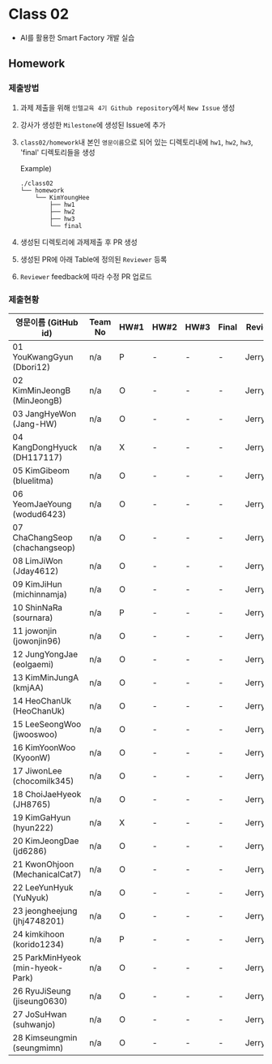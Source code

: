 # Class 02

* AI를 활용한 Smart Factory 개발 실습

## Homework

### 제출방법

1. 과제 제출을 위해 `인텔교육 4기 Github repository`에서 `New Issue` 생성

2. 강사가 생성한 `Milestone`에 생성된 Issue에 추가 

3. `class02/homework`내 본인 `영문이름`으로 되어 있는 디렉토리내에 `hw1`, `hw2`, `hw3`, 'final' 디렉토리들을 생성

    Example)
    ```
    ./class02
    └── homework
        └── KimYoungHee
            ├── hw1
            ├── hw2
            ├── hw3
            └── final
    ```

4. 생성된 디렉토리에 과제제출 후 PR 생성

5. 생성된 PR에 아래 Table에 정의된 `Reviewer` 등록

6. `Reviewer` feedback에 따라 수정 PR 업로드

### 제출현황

| 영문이름 (GitHub id)             | Team No | HW#1 | HW#2 | HW#3 | Final | Reviewer  |
|----------------------------------|---------|------|------|------|-------|-----------|
| 01 YouKwangGyun (Dbori12)        | n/a     | P    | -    | -    | -     | JerryJLee |
| 02 KimMinJeongB (MinJeongB)      | n/a     | O    | -    | -    | -     | JerryJLee |
| 03 JangHyeWon (Jang-HW)          | n/a     | O    | -    | -    | -     | JerryJLee |
| 04 KangDongHyuck (DH117117)      | n/a     | X    | -    | -    | -     | JerryJLee |
| 05 KimGibeom (bluelitma)         | n/a     | O    | -    | -    | -     | JerryJLee |
| 06 YeomJaeYoung (wodud6423)      | n/a     | O    | -    | -    | -     | JerryJLee |
| 07 ChaChangSeop (chachangseop)   | n/a     | O    | -    | -    | -     | JerryJLee |
| 08 LimJiWon (Jday4612)           | n/a     | O    | -    | -    | -     | JerryJLee |
| 09 KimJiHun (michinnamja)        | n/a     | O    | -    | -    | -     | JerryJLee |
| 10 ShinNaRa (sournara)           | n/a     | P    | -    | -    | -     | JerryJLee |
| 11 jowonjin (jowonjin96)         | n/a     | O    | -    | -    | -     | JerryJLee |
| 12 JungYongJae (eolgaemi)        | n/a     | O    | -    | -    | -     | JerryJLee |
| 13 KimMinJungA (kmjAA)           | n/a     | O    | -    | -    | -     | JerryJLee |
| 14 HeoChanUk (HeoChanUk)         | n/a     | O    | -    | -    | -     | JerryJLee |
| 15 LeeSeongWoo (jwooswoo)        | n/a     | O    | -    | -    | -     | JerryJLee |
| 16 KimYoonWoo  (KyoonW)          | n/a     | O    | -    | -    | -     | JerryJLee |
| 17 JiwonLee (chocomilk345)       | n/a     | O    | -    | -    | -     | JerryJLee |
| 18 ChoiJaeHyeok (JH8765)         | n/a     | O    | -    | -    | -     | JerryJLee |
| 19 KimGaHyun (hyun222)           | n/a     | X    | -    | -    | -     | JerryJLee |
| 20 KimJeongDae (jd6286)          | n/a     | O    | -    | -    | -     | JerryJLee |
| 21 KwonOhjoon (MechanicalCat7)   | n/a     | O    | -    | -    | -     | JerryJLee |
| 22 LeeYunHyuk (YuNyuk)           | n/a     | O    | -    | -    | -     | JerryJLee |
| 23 jeongheejung (jhj4748201)     | n/a     | O    | -    | -    | -     | JerryJLee |
| 24 kimkihoon (korido1234)        | n/a     | P    | -    | -    | -     | JerryJLee |
| 25 ParkMinHyeok (min-hyeok-Park) | n/a     | O    | -    | -    | -     | JerryJLee |
| 26 RyuJiSeung  (jiseung0630)     | n/a     | O    | -    | -    | -     | JerryJLee |
| 27 JoSuHwan (suhwanjo)           | n/a     | O    | -    | -    | -     | JerryJLee |
| 28 Kimseungmin (seungmimn)       | n/a     | O    | -    | -    | -     | JerryJLee |
